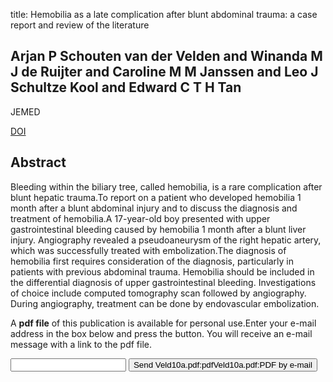 title: Hemobilia as a late complication after blunt abdominal trauma: a case report and review of the literature

## Arjan P Schouten van der Velden and Winanda M J de Ruijter and Caroline M M Janssen and Leo J Schultze Kool and Edward C T H Tan
JEMED

<a href="https://doi.org/10.1016/j.jemermed.2008.08.015">DOI</a>

## Abstract
Bleeding within the biliary tree, called hemobilia, is a rare complication after blunt hepatic trauma.To report on a patient who developed hemobilia 1 month after a blunt abdominal injury and to discuss the diagnosis and treatment of hemobilia.A 17-year-old boy presented with upper gastrointestinal bleeding caused by hemobilia 1 month after a blunt liver injury. Angiography revealed a pseudoaneurysm of the right hepatic artery, which was successfully treated with embolization.The diagnosis of hemobilia first requires consideration of the diagnosis, particularly in patients with previous abdominal trauma. Hemobilia should be included in the differential diagnosis of upper gastrointestinal bleeding. Investigations of choice include computed tomography scan followed by angiography. During angiography, treatment can be done by endovascular embolization.

A <b>pdf file</b> of this publication is available for personal use.Enter your e-mail address in the box below and press the button. You will receive an e-mail message with a link to the pdf file.
<form action="sender.php">  <input type="text" name="email">  <input type="submit" value="Send Veld10a.pdf:pdfVeld10a.pdf:PDF by e-mail"></form>